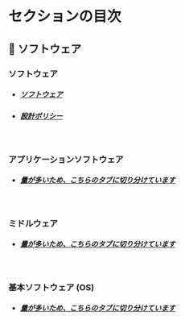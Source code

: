 # セクションの目次

## 🧬 ソフトウェア

### ソフトウェア

* ##### [︎ソフトウェア](https://hiroki-it.github.io/tech-notebook/software/software.html)
* ##### [設計ポリシー](https://hiroki-it.github.io/tech-notebook/software/software_policy.html)

<br>

### アプリケーションソフトウェア

* ##### [量が多いため、こちらのタブに切り分けています](https://hiroki-it.github.io/tech-notebook/software/application/index.html)


<br>

### ミドルウェア

* ##### [量が多いため、こちらのタブに切り分けています](https://hiroki-it.github.io/tech-notebook/software/middleware/index.html)


<br>

### 基本ソフトウェア (OS) 

* ##### [量が多いため、こちらのタブに切り分けています](https://hiroki-it.github.io/tech-notebook/software/basic/index.html)

<br>
